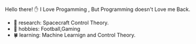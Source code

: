 Hello there! ✋
I Love Progamming , But Programming doesn't Love me Back. 
- 🔭 research: Spacecraft Control Theory.
- 🌱 hobbies: Football,Gaming
- 🍀 learning: Machine Learnign and Control Theory.

